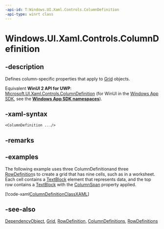 ```yaml
---
-api-id: T:Windows.UI.Xaml.Controls.ColumnDefinition
-api-type: winrt class
---
```


<!-- Class syntax.
public class ColumnDefinition : Windows.UI.Xaml.DependencyObject, Windows.UI.Xaml.Controls.IColumnDefinition
-->

# Windows.UI.Xaml.Controls.ColumnDefinition

## -description
Defines column-specific properties that apply to [Grid](grid.md) objects.

Equivalent **WinUI 2 API for UWP**: [Microsoft.UI.Xaml.Controls.ColumnDefinition](/windows/winui/api/microsoft.ui.xaml.controls.columndefinition) (for WinUI in the [Windows App SDK](/windows/apps/windows-app-sdk/), see the **[Windows App SDK namespaces](/windows/windows-app-sdk/api/winrt/)**).

## -xaml-syntax
```xaml
<ColumnDefinition .../>
```


## -remarks

## -examples
The following example uses three ColumnDefinitionand three [RowDefinition](rowdefinition.md)s to create a grid that has nine cells, such as in a worksheet. Each cell contains a [TextBlock](textblock.md) element that represents data, and the top row contains a [TextBlock](textblock.md) with the [ColumnSpan](/uwp/api/windows.ui.xaml.controls.grid.columnspan) property applied.



[!code-xaml[ColumnDefinitionClassXAML](../windows.ui.xaml.controls/code/ColumnDefinitionClassXAMLSample/csharp/Page.xaml#SnippetColumnDefinitionClassXAML)]
<!--<auto_snippet sample_id="ColumnDefinitionClassCodeSample" snippet_id="ColumnDefinitionClassCode"  xmlns:xsi="http://www.w3.org/2001/XMLSchema-instance"/>-->

## -see-also
[DependencyObject](../windows.ui.xaml/dependencyobject.md), [Grid](grid.md), [RowDefinition](rowdefinition.md), [ColumnDefinitions](grid_columndefinitions.md), [RowDefinitions](grid_rowdefinitions.md)
